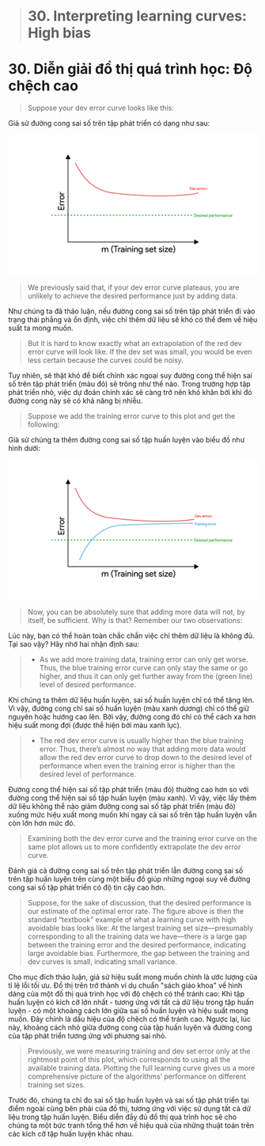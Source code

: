 > # 30. Interpreting learning curves: High bias

# 30. Diễn giải đồ thị quá trình học: Độ chệch cao

> Suppose your dev error curve looks like this:

Giả sử đường cong sai số trên tập phát triển có dạng như sau:

![img](../imgs/C30_01.png)

> We previously said that, if your dev error curve plateaus, you are unlikely to achieve the desired performance just by adding data.

Như chúng ta đã thảo luận, nếu đường cong sai số trên tập phát triển đi vào trạng thái phẳng và ổn định, việc chỉ thêm dữ liệu sẽ khó có thể đem về hiệu suất ta mong muốn.

> But it is hard to know exactly what an extrapolation of the red dev error curve will look like. If the dev set was small, you would be even less certain because the curves could be noisy.

Tuy nhiên, sẽ thật khó để biết chính xác ngoại suy đường cong thể hiện sai số trên tập phát triển (màu đỏ) sẽ trông như thế nào. Trong trường hợp tập phát triển nhỏ, việc dự đoán chính xác sẽ càng trở nên khó khăn bởi khi đó đường cong này sẽ có khả năng bị nhiễu.

> Suppose we add the training error curve to this plot and get the following:

Giả sử chúng ta thêm đường cong sai số tập huấn luyện vào biểu đồ như hình dưới:

![img](../imgs/C30_02.png)

> Now, you can be absolutely sure that adding more data will not, by itself, be sufficient. Why is that? Remember our two observations:

Lúc này, bạn có thể hoàn toàn chắc chắn việc chỉ thêm dữ liệu là không đủ. Tại sao vậy? Hãy nhớ hai nhận định sau:

> * As we add more training data, training error can only get worse. Thus, the blue training error curve can only stay the same or go higher, and thus it can only get further away from the (green line) level of desired performance.

Khi chúng ta thêm dữ liệu huấn luyện, sai số huấn luyện chỉ có thể tăng lên. Vì vậy, đường cong chỉ sai số huấn luyện (màu xanh dương) chỉ có thể giữ nguyên hoặc hướng cao lên. Bởi vậy, đường cong đó chỉ có thể cách xa hơn hiệu suất mong đợi (được thể hiện bởi màu xanh lục).

> * The red dev error curve is usually higher than the blue training error. Thus, there’s almost no way that adding more data would allow the red dev error curve to drop down to the desired level of performance when even the training error is higher than the desired level of performance.

Đường cong thể hiện sai số tập phát triển (màu đỏ) thường cao hơn so với đường cong thể hiện sai số tập huấn luyện (màu xanh). Vì vậy, việc lấy thêm dữ liệu không thể nào giảm đường cong sai số tập phát triển (màu đỏ) xuống mức hiệu xuất mong muốn khi ngay cả sai số trên tập huấn luyện vẫn còn lớn hơn mức đó.

> Examining both the dev error curve and the training error curve on the same plot allows us to more confidently extrapolate the dev error curve.

Đánh giá cả đường cong sai số trên tập phát triển lẫn đường cong sai số trên tập huấn luyện trên cùng một biểu đồ giúp những ngoại suy về đường cong sai số tập phát triển có độ tin cậy cao hơn.

> Suppose, for the sake of discussion, that the desired performance is our estimate of the optimal error rate. The figure above is then the standard “textbook” example of what a learning curve with high avoidable bias looks like: At the largest training set size—presumably corresponding to all the training data we have—there is a large gap between the training error and the desired performance, indicating large avoidable bias. Furthermore, the gap between the training and dev curves is small, indicating small variance.

Cho mục đích thảo luận, giả sử hiệu suất mong muốn chính là ước lượng của tỉ lệ lỗi tối ưu. Đồ thị trên trở thành ví dụ chuẩn "sách giáo khoa" về hình dáng của một đồ thị quá trình học với độ chệch có thể tránh cao: Khi tập huấn luyện có kích cỡ lớn nhất - tương ứng với tất cả dữ liệu trong tập huấn luyện - có một khoảng cách lớn giữa sai số huấn luyện và hiệu suất mong muốn. Đây chính là dấu hiệu của độ chệch có thể tránh cao. Ngược lại, lúc này, khoảng cách nhỏ giữa đường cong của tập huấn luyện và đường cong của tập phát triển tương ứng với phương sai nhỏ.

> Previously, we were measuring training and dev set error only at the rightmost point of this plot, which corresponds to using all the available training data. Plotting the full learning curve gives us a more comprehensive picture of the algorithms’ performance on different training set sizes.

Trước đó, chúng ta chỉ đo sai số tập huấn luyện và sai số tập phát triển tại điểm ngoài cùng bên phải của đồ thị, tương ứng với việc sử dụng tất cả dữ liệu trong tập huấn luyện. Biểu diễn đầy đủ đồ thị quá trình học sẽ cho chúng ta một bức tranh tổng thể hơn về hiệu quả của những thuật toán trên các kích cỡ tập huấn luyện khác nhau.
